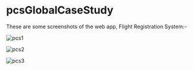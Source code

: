 # pcsGlobalCaseStudy
These are some screenshots of the web app, Flight Registration System:-

![pcs1](https://user-images.githubusercontent.com/74129269/122551492-ae979f00-d052-11eb-804f-71bf5e4b2a7e.jpg)

![pcs2](https://user-images.githubusercontent.com/74129269/122551501-b22b2600-d052-11eb-8097-6977d68c089a.jpg)

![pcs3](https://user-images.githubusercontent.com/74129269/122551511-b48d8000-d052-11eb-8c23-1586096f2980.jpg)
